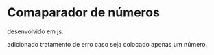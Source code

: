 # Comaparador de números
desenvolvido em js.

adicionado tratamento de erro caso seja colocado apenas um número.
